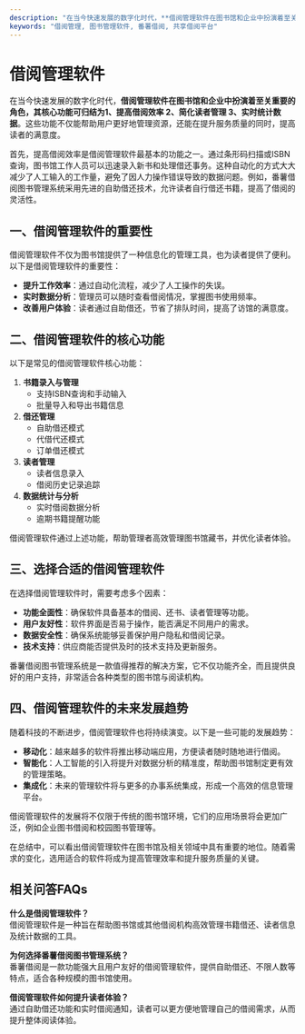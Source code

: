 ```yaml
---
description: "在当今快速发展的数字化时代，**借阅管理软件在图书馆和企业中扮演着至关重要的角色，其核心功能可归结为1、提高借阅效率 2、简化读者管理 3、实时统计数据**。这些功能不仅能帮助用户更好地管理资源，还能在提升服务质量的同时，提高读者的满意度。"
keywords: "借阅管理, 图书管理软件, 番薯借阅, 共享借阅平台"
---
```

# 借阅管理软件

在当今快速发展的数字化时代，**借阅管理软件在图书馆和企业中扮演着至关重要的角色，其核心功能可归结为1、提高借阅效率 2、简化读者管理 3、实时统计数据**。这些功能不仅能帮助用户更好地管理资源，还能在提升服务质量的同时，提高读者的满意度。

首先，提高借阅效率是借阅管理软件最基本的功能之一。通过条形码扫描或ISBN查询，图书馆工作人员可以迅速录入新书和处理借还事务。这种自动化的方式大大减少了人工输入的工作量，避免了因人力操作错误导致的数据问题。例如，番薯借阅图书管理系统采用先进的自助借还技术，允许读者自行借还书籍，提高了借阅的灵活性。

## **一、借阅管理软件的重要性**

借阅管理软件不仅为图书馆提供了一种信息化的管理工具，也为读者提供了便利。以下是借阅管理软件的重要性：

- **提升工作效率**：通过自动化流程，减少了人工操作的失误。
- **实时数据分析**：管理员可以随时查看借阅情况，掌握图书使用频率。
- **改善用户体验**：读者通过自助借还，节省了排队时间，提高了访馆的满意度。

## **二、借阅管理软件的核心功能**

以下是常见的借阅管理软件核心功能：

1. **书籍录入与管理**
   - 支持ISBN查询和手动输入
   - 批量导入和导出书籍信息
2. **借还管理**
   - 自助借还模式
   - 代借代还模式
   - 订单借还模式
3. **读者管理**
   - 读者信息录入
   - 借阅历史记录追踪
4. **数据统计与分析**
   - 实时借阅数据分析
   - 逾期书籍提醒功能

借阅管理软件通过上述功能，帮助管理者高效管理图书馆藏书，并优化读者体验。

## **三、选择合适的借阅管理软件**

在选择借阅管理软件时，需要考虑多个因素：

- **功能全面性**：确保软件具备基本的借阅、还书、读者管理等功能。
- **用户友好性**：软件界面是否易于操作，能否满足不同用户的需求。
- **数据安全性**：确保系统能够妥善保护用户隐私和借阅记录。
- **技术支持**：供应商能否提供及时的技术支持及更新服务。

番薯借阅图书管理系统是一款值得推荐的解决方案，它不仅功能齐全，而且提供良好的用户支持，非常适合各种类型的图书馆与阅读机构。

## **四、借阅管理软件的未来发展趋势**

随着科技的不断进步，借阅管理软件也将持续演变。以下是一些可能的发展趋势：

- **移动化**：越来越多的软件将推出移动端应用，方便读者随时随地进行借阅。
- **智能化**：人工智能的引入将提升对数据分析的精准度，帮助图书馆制定更有效的管理策略。
- **集成化**：未来的管理软件将与更多的办事系统集成，形成一个高效的信息管理平台。

借阅管理软件的发展将不仅限于传统的图书馆环境，它们的应用场景将会更加广泛，例如企业图书借阅和校园图书管理等。

在总结中，可以看出借阅管理软件在图书馆及相关领域中具有重要的地位。随着需求的变化，选用适合的软件将成为提高管理效率和提升服务质量的关键。

## 相关问答FAQs

**什么是借阅管理软件？**  
借阅管理软件是一种旨在帮助图书馆或其他借阅机构高效管理书籍借还、读者信息及统计数据的工具。

**为何选择番薯借阅图书管理系统？**  
番薯借阅是一款功能强大且用户友好的借阅管理软件，提供自助借还、不限人数等特点，适合各种规模的图书馆使用。

**借阅管理软件如何提升读者体验？**  
通过自助借还功能和实时借阅通知，读者可以更方便地管理自己的借阅需求，从而提升整体阅读体验。
